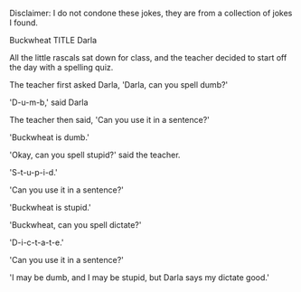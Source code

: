 Disclaimer: I do not condone these jokes, they are from a collection of jokes I found.

Buckwheat TITLE Darla

All the little rascals sat down for class, and the teacher decided to start off the day with a spelling quiz.

The teacher first asked Darla, 'Darla, can you spell dumb?'

'D-u-m-b,' said Darla

The teacher then said, 'Can you use it in a sentence?'

'Buckwheat is dumb.'

'Okay, can you spell stupid?' said the teacher.

'S-t-u-p-i-d.'

'Can you use it in a sentence?'

'Buckwheat is stupid.'

'Buckwheat, can you spell dictate?'

'D-i-c-t-a-t-e.'

'Can you use it in a sentence?'

'I may be dumb, and I may be stupid, but Darla says my dictate good.'

